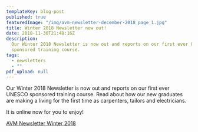 ```yaml
---
templateKey: blog-post
published: true
featuredImage: "/img/avm-newsletter-december-2018_page_1.jpg"
title: Winter 2018 Newsletter now out!
date: 2018-11-30T21:48:16Z
description:
  Our Winter 2018 Newsletter is now out and reports on our first ever UNESCO
  sponsored training course.
tags:
  - newsletters
  - ""
pdf_upload: null
---
```


Our Winter 2018 Newsletter is now out and reports on our first ever UNESCO sponsored training course. Read about how our new graduates are making a living for the first time as carpenters, tailors and electricians.

It is online now for you to enjoy!

[AVM Newsletter Winter 2018](https://f000.backblazeb2.com/file/avm-wp-uploads/pdfs/AVM-Newsletter-November-2018.pdf)
